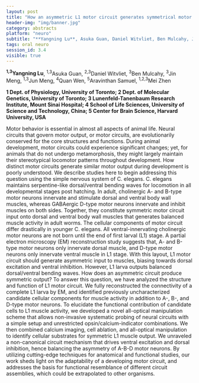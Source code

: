 ```yaml
---
layout: post
title: "How an asymmetric L1 motor circuit generates symmetrical motor output"
header-img: "img/banner.jpg"
category: abstracts
platform: "neuro"
subtitle: "**Yangning Lu**, Asuka Guan, Daniel Witvliet, Ben Mulcahy, Jin Meng, Jun Meng, Quan Wen, Aravinthan Samuel, Mei Zhen"
tags: oral neuro
session_id: 3.4
visible: true
---
```

**<sup>1,3</sup>Yangning Lu**, <sup>1,3</sup>Asuka Guan, <sup>2,3</sup>Daniel Witvliet, <sup>3</sup>Ben Mulcahy, <sup>3</sup>Jin Meng, <sup>1,3</sup>Jun Meng, <sup>4</sup>Quan Wen, <sup>5</sup>Aravinthan Samuel, <sup>1,2,3</sup>Mei Zhen

__1 Dept. of Physiology, University of Toronto; 2 Dept. of Molecular Genetics, University of Toronto; 3 Lunenfeld-Tanenbaum Research Institute, Mount Sinai Hospital; 4 School of Life Sciences, University of Science and Technology, China; 5 Center for Brain Science, Harvard University, USA__

Motor behavior is essential in almost all aspects of animal life. Neural circuits that govern motor output, or motor circuits, are evolutionarily conserved for the core structures and functions. During animal development, motor circuits could experience significant changes; yet, for animals that do not undergo metamorphosis, they might largely maintain their stereotypical locomotor patterns throughout development. How distinct motor circuits generate similar motor output during development is poorly understood. We describe studies here to begin addressing this question using the simple nervous system of C. elegans.
C. elegans maintains serpentine-like dorsal/ventral bending waves for locomotion in all developmental stages post hatching. In adult, cholinergic A- and B-type motor neurons innervate and stimulate dorsal and ventral body wall muscles, whereas GABAergic D-type motor neurons innervate and inhibit muscles on both sides. Together, they constitute symmetric motor circuit input onto dorsal and ventral body wall muscles that generates balanced muscle activity in adult worms.
The cellular components of motor circuit differ drastically in younger C. elegans. All ventral-innervating cholinergic motor neurons are not born until the end of first larval (L1) stage. A partial electron microscopy (EM) reconstruction study suggests that, A- and B-type motor neurons only innervate dorsal muscle, and D-type motor neurons only innervate ventral muscle in L1 stage. With this layout, L1 motor circuit should generate asymmetric input to muscles, biasing towards dorsal excitation and ventral inhibition. However, L1 larva outputs balanced dorsal/ventral bending waves. How does an asymmetric circuit produce symmetric output?
To answer this question, we have analyzed the structure and function of L1 motor circuit. We fully reconstructed the connectivity of a complete L1 larva by EM, and identified previously uncharacterized candidate cellular components for muscle activity in addition to A-, B-, and D-type motor neurons.
To elucidate the functional contribution of candidate cells to L1 muscle activity, we developed a novel all-optical manipulation scheme that allows non-invasive systematic probing of neural circuits with a simple setup and unrestricted opsin/calcium-indicator combinations. We then combined calcium imaging, cell ablation, and all-optical manipulation to identify cellular substrates for symmetric L1 muscle output. We unraveled a non-canonical circuit mechanism that drives ventral excitation and dorsal inhibition, hence balancing the asymmetry of A-B-D motor neurons. By utilizing cutting-edge techniques for anatomical and functional studies, our work sheds light on the adaptability of a developing motor circuit, and addresses the basis for functional resemblance of different circuit assemblies, which could be extrapolated to other organisms.
